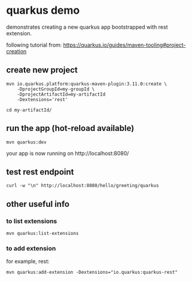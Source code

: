 # quarkus demo

demonstrates creating a new quarkus app bootstrapped with rest extension.

following tutorial from: https://quarkus.io/guides/maven-tooling#project-creation

## create new project

```
mvn io.quarkus.platform:quarkus-maven-plugin:3.11.0:create \
    -DprojectGroupId=my-groupId \
    -DprojectArtifactId=my-artifactId
    -Dextensions='rest'

cd my-artifactId/
```

## run the app (hot-reload available)

```
mvn quarkus:dev
```

your app is now running on http://localhost:8080/

## test rest endpoint

```
curl -w "\n" http://localhost:8080/hello/greeting/quarkus
```

## other useful info

### to list extensions

```
mvn quarkus:list-extensions
```

### to add extension

for example, rest:

```
mvn quarkus:add-extension -Dextensions="io.quarkus:quarkus-rest"
```
